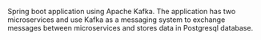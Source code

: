 Spring boot application using Apache Kafka. The application has two microservices and use Kafka as a messaging system to exchange messages between microservices and stores data in Postgresql database.

